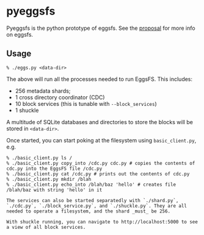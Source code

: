 # pyeggsfs

Pyeggsfs is the python prototype of eggsfs. See the [proposal](https://xtxmarketscom.sharepoint.com/:w:/s/ECN/EdVNBAzB7klPsVw6CxkfAvwB0LGu4pbtf-Gafr0tMnWNKw?e=2LaGl8) for more info on eggsfs.

## Usage

```
% ./eggs.py <data-dir>
```

The above will run all the processes needed to run EggsFS. This includes:

* 256 metadata shards;
* 1 cross directory coordinator (CDC)
* 10 block services (this is tunable with `--block_services`)
* 1 shuckle

A multitude of SQLite databases and directories to store the blocks will be stored in `<data-dir>`.

Once started, you can start poking at the filesystem using `basic_client.py`, e.g.

```
% ./basic_client.py ls /
% ./basic_client.py copy_into /cdc.py cdc.py # copies the contents of cdc.py into the EggsFS file /cdc.py
% ./basic_client.py cat /cdc.py # prints out the contents of cdc.py
% ./basic_client.py mkdir /blah
% ./basic_client.py echo_into /blah/baz 'hello' # creates file /blah/baz with string 'hello' in it

The services can also be started separatedly with `./shard.py`, `./cdc.py`, `./block_service.py`, and `./shuckle.py`. They are all needed to operate a filesystem, and the shard _must_ be 256.

With shuckle running, you can navigate to http://localhost:5000 to see a view of all block services.